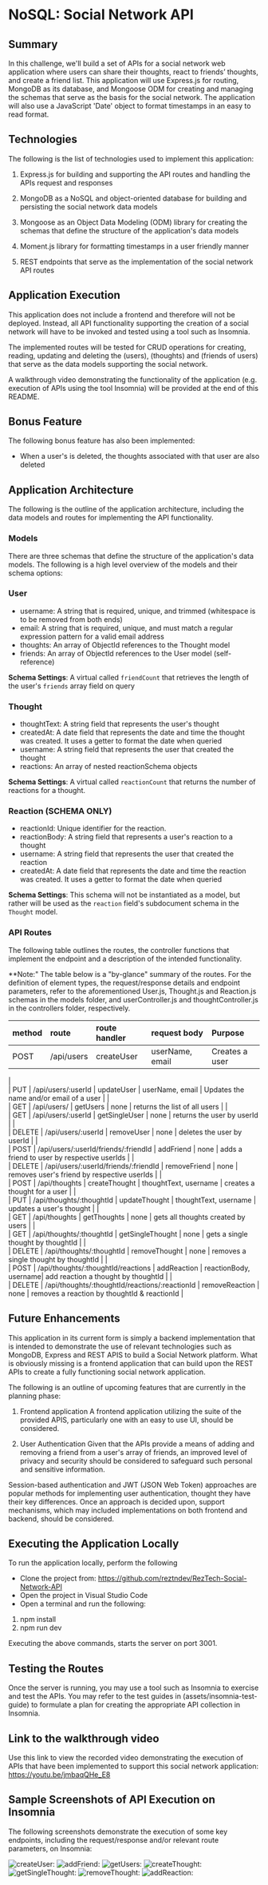 # NoSQL: Social Network API

## Summary
In this challenge, we'll build a set of APIs for a social network web application where users can share their thoughts, react to friends’ thoughts, and create a friend list. This application will use Express.js for routing, MongoDB as its database, and Mongoose ODM for creating and managing the schemas that serve as the basis for the social network. The application will also use a JavaScript 'Date' object to format timestamps in an easy to read format.

## Technologies
The following is the list of technologies used to implement this application:
1. Express.js for building and supporting the API routes and handling the APIs request and responses

2. MongoDB as a NoSQL and object-oriented database for building and persisting the social network data models 

3. Mongoose as an Object Data Modeling (ODM) library for creating the schemas that define the structure of the application's data models

4. Moment.js library for formatting timestamps in a user friendly manner 

5. REST endpoints that serve as the implementation of the social network API routes

## Application Execution
This application does not include a frontend and therefore will not be deployed.  Instead, all API functionality supporting the creation of a social network will have to be invoked and tested using a tool such as Insomnia.

The implemented routes will be tested for CRUD operations for creating, reading, updating and deleting the (users), (thoughts) and (friends of users) that serve as the data models supporting the social network.

A walkthrough video demonstrating the functionality of the application (e.g. execution of APIs using the tool Insomnia) will be provided at the end of this README.

## Bonus Feature
The following bonus feature has also been implemented:
* When a user's is deleted, the thoughts associated with that user are also deleted

## Application Architecture
The following is the outline of the application architecture, including the data models and routes for implementing the API functionality.

### Models
There are three schemas that define the structure of the application's data models.  The following is a high level overview of the models and their schema options:

### User
* username: A string that is required, unique, and trimmed (whitespace is to be removed from both ends)
* email: A string that is required, unique, and must match a regular expression pattern for a valid email address
* thoughts: An array of ObjectId references to the Thought model
* friends: An array of ObjectId references to the User model (self-reference)

**Schema Settings**:
A virtual called `friendCount` that retrieves the length of the user's `friends` array field on query

### Thought
* thoughtText: A string field that represents the user's thought
* createdAt: A date field that represents the date and time the thought was created. It uses a getter to format the date when queried
* username: A string field that represents the user that created the thought
* reactions: An array of nested reactionSchema objects

**Schema Settings**:
A virtual called `reactionCount` that returns the number of reactions for a thought.

### Reaction (SCHEMA ONLY)
* reactionId: Unique identifier for the reaction.
* reactionBody: A string field that represents a user's reaction to a thought
* username: A string field that represents the user that created the reaction
* createdAt: A date field that represents the date and time the reaction was created. It uses a getter to format the date when queried

**Schema Settings**:
This schema will not be instantiated as a model, but rather will be used as the `reaction` field's subdocument schema in the `Thought` model.

### API Routes
The following table outlines the routes, the controller functions that implement the endpoint and a description of the intended functionality.

**Note:" The table below is a "by-glance" summary of the routes. For the definition of element types, the request/response details and endpoint parameters, refer to the aforementioned User.js, Thought.js and Reaction.js schemas in the models folder, and userController.js and thoughtController.js in the controllers folder, respectively.

| method | route                                          | route handler        | request body          | Purpose                                     |
| :----- | :--------------------------------------------- | :------------------- | :-------------------- | :------------------------------------------ |
| POST   | /api/users                                     | createUser           | userName, email       | Creates a user                              |
|  
| PUT    | /api/users/:userId                             | updateUser           | userName, email       | Updates the name and/or email of a user     |
|  
| GET    | /api/users/                                    | getUsers             | none                  | returns the list of all users               |
|  
| GET    | /api/users/:userId                             | getSingleUser        | none                  | returns the user by userId                  |
|  
| DELETE | /api/users/:userId                             | removeUser           | none                  | deletes the user by userId                  |
|  
| POST   | /api/users/:userId/friends/:friendId           | addFriend            | none                  | adds a friend to user by respective userIds |
|  
| DELETE | /api/users/:userId/friends/:friendId           | removeFriend         | none                  | removes user's friend by respective userIds |
|  
| POST   | /api/thoughts                                  | createThought        | thoughtText, username | creates a thought for a user                |
|  
| PUT    | /api/thoughts/:thoughtId                       | updateThought        | thoughtText, username | updates a user's thought                    |
|  
| GET    | /api/thoughts                                  | getThoughts          | none                  | gets all thoughts created by users          |
|  
| GET    | /api/thoughts/:thoughtId                       | getSingleThought     | none                  | gets a single thought by thoughtId          |
|  
| DELETE | /api/thoughts/:thoughtId                       | removeThought        | none                  | removes a single thought by thoughtId       |
|  
| POST   | /api/thoughts/:thoughtId/reactions             | addReaction          | reactionBody, username| add reaction a thought by thoughtId         |
|  
| DELETE | /api/thoughts/:thoughtId/reactions/:reactionId | removeReaction       | none                  | removes a reaction by thoughtId & reactionId |

## Future Enhancements
This application in its current form is simply a backend implementation that is intended to demonstrate the use of relevant technologies such as MongoDB, Express and REST APIS to build a Social Network platform. What is obviously missing is a frontend application that can build upon the REST APIs to create a fully functioning social network application.  

The following is an outline of upcoming features that are currently in the planning phase:

1. Frontend application
A frontend application utilizing the suite of the provided APIS, particularly one with an easy to use UI, should be considered.

2. User Authentication
Given that the APIs provide a means of adding and removing a friend from a user's array of friends, an improved level of privacy and security should be considered to safeguard such personal and sensitive information.

Session-based authentication and JWT (JSON Web Token) approaches are popular methods for implementing user authentication, thought they have their key differences.  Once an approach is decided upon, support mechanisms, which may included implementations on both frontend and backend, should be considered.

## Executing the Application Locally
To run the application locally, perform the following
* Clone the project from: https://github.com/reztndev/RezTech-Social-Network-API
* Open the project in Visual Studio Code
* Open a terminal and run the following:
1. npm install
2. npm run dev

Executing the above commands, starts the server on port 3001.  

## Testing the Routes
Once the server is running, you may use a tool such as Insomnia to exercise and test the APIs. You may refer to the test guides in (assets/insomnia-test-guide) to formulate a plan for creating the appropriate API collection in Insomnia.

## Link to the walkthrough video
Use this link to view the recorded video demonstrating the execution of APIs that have been implemented to support this social network application: https://youtu.be/jmbaqQHe_E8

## Sample Screenshots of API Execution on Insomnia
The following screenshots demonstrate the execution of some key endpoints, including the request/response and/or relevant route parameters, on Insomnia:

![createUser:](./assets/images/createUser.png)
![addFriend:](./assets/images/addFriend.png)
![getUsers:](./assets/images/getUsers.png)
![createThought:](./assets/images/createThought.png)
![getSingleThought:](./assets/images/getSingleThought.png)
![removeThought:](./assets/images/removeThought.png)
![addReaction:](./assets/images/addReaction.png)